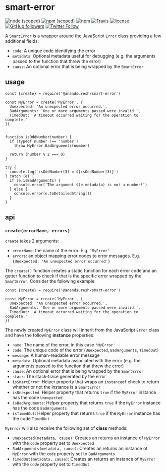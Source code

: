 # smart-error

[![node (scoped)](https://img.shields.io/node/v/@anandsuresh/smart-error.svg?style=plastic)](https://nodejs.org/en/download/)
[![npm (scoped)](https://img.shields.io/npm/v/@anandsuresh/smart-error.svg?style=plastic)](https://www.npmjs.com/package/@anandsuresh/smart-error)
[![npm](https://img.shields.io/npm/dt/@anandsuresh/smart-error.svg?style=plastic)](https://www.npmjs.com/package/@anandsuresh/smart-error)
[![Travis](https://img.shields.io/travis/anandsuresh/smart-error.svg?style=plastic)](https://travis-ci.org/anandsuresh/smart-error)
[![license](https://img.shields.io/github/license/anandsuresh/smart-error.svg?style=plastic)](LICENSE)
[![GitHub followers](https://img.shields.io/github/followers/anandsuresh.svg?style=social&label=Follow)](https://github.com/anandsuresh)
[![Twitter Follow](https://img.shields.io/twitter/follow/anandsuresh.svg?style=social&label=Follow)](https://twitter.com/intent/follow?screen_name=anandsuresh)

A `SmartError` is a wrapper around the JavaScript `Error` class providing a few additional fields:

- `code`: A unique code identifying the error
- `metadata`: Optional metadata useful for debugging (e.g. the arguments passed to the function that threw the error)
- `cause`: An optional error that is being wrapped by the `SmartError`

## usage

```
const {create} = require('@anandsuresh/smart-error')

const MyError = create('MyError', {
  Unexpected: 'An unexpected error occurred.',
  BadArguments: 'One or more arguments passed were invalid.',
  TimedOut: 'A timeout occurred waiting for the operation to complete.'
})


function isOddNumber(number) {
  if (typeof number !== 'number')
    throw MyError.BadArguments(number)

  return (number % 2 === 0)
}

try {
  console.log(`isOddNumber(3) = ${isOddNumber(3)}`)
} catch (e) {
  if (e.isBadArguments) {
    console.error(`The argument $(e.metadata) is not a number!`)
  } else {
    console.error(e.toDetailedString())
  }
}
```

## api

### `create(errorName, errors)`

`create` takes 2 arguments:

- `errorName`: the name of the error. E.g. `'MyError'`
- `errors`: an object mapping error codes to error messages. E.g. `{Unexpected: 'An unexpected error occurred'}`

The `create()` function creates a static function for each error code and an getter function to check if that is the specific error wrapped by the `SmartError`. Consider the following example:

```
const {create} = require('@anandsuresh/smart-error')

const MyError = create('MyError', {
  Unexpected: 'An unexpected error occurred.',
  BadArguments: 'One or more arguments passed were invalid.',
  TimedOut: 'A timeout occurred waiting for the operation to complete.'
})
```

The newly created `MyError` class will inherit from the JavaScript `Error` class and have the following **instance** properties:

- `name`: The name of the error, in this case `'MyError'`
- `code`: The unique code of the error (`Unexpected`, `BadArguments`, `TimedOut`)
- `message`: A human-readable error message
- `metadata`: Optional metadata associated with the error (e.g. the arguments passed to the function that threw the error)
- `cause`: An optional error that is being wrapped by the `SmartError`
- `stack`: The stack-trace generated by the error
- `isSmartError`: Helper property that wraps an `instanceof` check to return whether or not the instance is a `SmartError`
- `isUnexpected`: Helper property that returns `true` if the `MyError` instance has the code `Unexpected`
- `isBadArguments`: Helper property that returns `true` if the `MyError` instance has the code `BadArguments`
- `isTimedOut`: Helper property that returns `true` if the `MyError` instance has the code `TimedOut`

`MyError` will also receive the following set of **class** methods:

- `Unexpected(metadata, cause)`: Creates an returns an instance of `MyError` with the `code` property set to `Unexpected`
- `BadArguments(metadata, cause)`: Creates an returns an instance of `MyError` with the `code` property set to `BadArguments`
- `TimedOut(metadata, cause)`: Creates an returns an instance of `MyError` with the `code` property set to `TimedOut`

